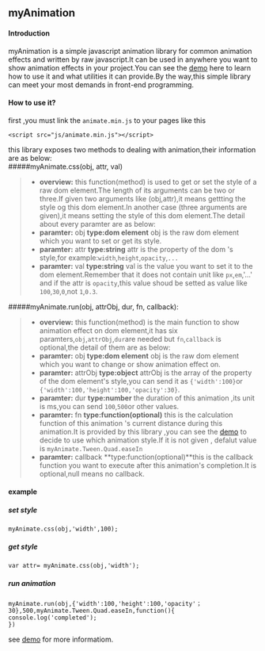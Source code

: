 myAnimation
-----------
#### <i class="icon-pencil"></i> Introduction
myAnimation is a simple javascript animation library for common animation effects and written by raw javascript.It can be
used in anywhere you want to show animation effects in your project.You can see the [demo](http://codepen.io/myzhibie/pen/vEvNQq) here to learn how to use it and what utilities it can provide.By the way,this simple library can meet your most demands in front-end programming.
#### <i class="icon-pencil"></i> How to use it?

first ,you must link the `animate.min.js` to your pages like this

    <script src="js/animate.min.js"></script>
this library exposes two methods to dealing with animation,their information are as below:<br>
#####myAnimate.css(obj, attr, val)
> - **overview:** this function(method) is used to get or set the style of a raw dom element.The length of its arguments can be two or three.If given two arguments like (obj,attr),it means gettting the style og this dom element.In another case (three arguments are given),it means setting the style of this dom element.The detail about every paramter are as below:
> - **paramter:** obj **type:dom element** obj is the raw dom element which you want to set or get its style.
> - **paramter:** attr **type:string** attr is the property of the dom 's style,for example:`width`,`height`,`opacity`,`...`
> - **paramter:** val **type:string** val is the value you want to set it to the dom element.Remember that it does not contain unit like `px`,`em`,'...' and if the attr is `opacity`,this value shoud be setted as value like `100`,`30`,`0`,not `1`,`0.3`.

#####myAnimate.run(obj, attrObj, dur, fn, callback):
> - **overview:** this function(method) is the main function to show animation effect on dom element,it has six paramters,`obj`,`attrObj`,`dur`are needed but `fn`,`callback` is optional,the detail of them are as below:
> - **paramter:** obj **type:dom element** obj is the raw dom element which you want to change or show animation effect on.
> - **paramter:** attrObj **type:object** attrObj is the array of the property of the dom element's style,you can send it as `{'width':100}`or `{'width':100,'height':100,'opacity':30}`.
> - **paramter:** dur **type:number** the duration of this animation ,its unit is ms,you can send `100`,`500`or other values.
> - **paramter:** fn **type:function(optional)** this is the  calculation function of this animation 's current distance during this animation.It is provided by this library ,you can see the [demo](http://codepen.io/myzhibie/pen/vEvNQq) to decide to use which animation style.If it is not given , defalut value is `myAnimate.Tween.Quad.easeIn`
> - **paramter:** callback **type:function(optional)**this is the callback function you want to execute after this animation's completion.It is optional,null means no callback.

#### <i class="icon-pencil"></i> example
##### set style

    myAnimate.css(obj,'width',100);
##### get style    

    var attr= myAnimate.css(obj,'width');
##### run animation

    myAnimate.run(obj,{'width':100,'height':100,'opacity'；30},500,myAnimate.Tween.Quad.easeIn,function(){
    console.log('completed');
    })
see [demo](http://codepen.io/myzhibie/pen/vEvNQq) for more informatiom. 

